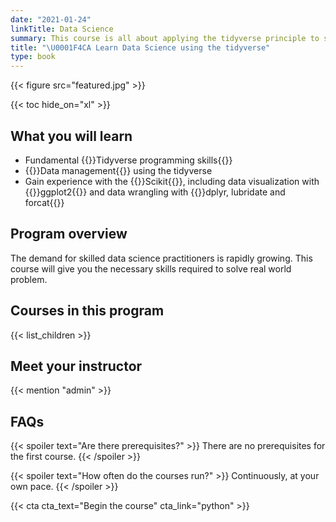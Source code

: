 ```yaml
---
date: "2021-01-24"
linkTitle: Data Science
summary: This course is all about applying the tidyverse principle to solve real world problem.
title: "\U0001F4CA Learn Data Science using the tidyverse"
type: book
---
```


{{< figure src="featured.jpg" >}}

{{< toc hide_on="xl" >}}

## What you will learn

- Fundamental {{<hl>}}Tidyverse programming skills{{</hl>}}
- {{<hl>}}Data management{{</hl>}} using the tidyverse
- Gain experience with the {{<hl>}}Scikit{{</hl>}}, including data visualization with {{<hl>}}ggplot2{{</hl>}} and data wrangling with {{<hl>}}dplyr, lubridate and forcat{{</hl>}}

## Program overview

The demand for skilled data science practitioners is rapidly growing. This course will give you the necessary skills required to solve real world problem. 

## Courses in this program

{{< list_children >}}

## Meet your instructor

{{< mention "admin" >}}

## FAQs

{{< spoiler text="Are there prerequisites?" >}}
There are no prerequisites for the first course.
{{< /spoiler >}}

{{< spoiler text="How often do the courses run?" >}}
Continuously, at your own pace.
{{< /spoiler >}}

{{< cta cta_text="Begin the course" cta_link="python" >}}
